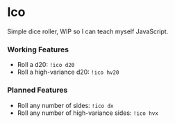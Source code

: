 # Ico

Simple dice roller, WIP so I can teach myself JavaScript.

### Working Features

- Roll a d20: `!ico d20`
- Roll a high-variance d20: `!ico hv20`

### Planned Features

- Roll any number of sides: `!ico dx`
- Roll any number of high-variance sides: `!ico hvx`

